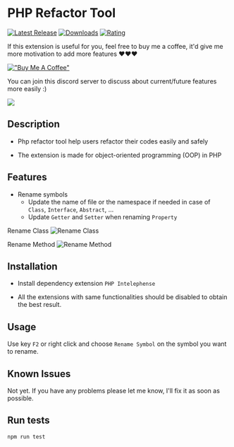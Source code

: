 # PHP Refactor Tool

[![Latest Release](https://vsmarketplacebadges.dev/version-short/st-pham.php-refactor-tool.svg)](https://marketplace.visualstudio.com/items?itemName=st-pham.php-refactor-tool) [![Downloads](https://vsmarketplacebadges.dev/downloads-short/st-pham.php-refactor-tool.svg)](https://marketplace.visualstudio.com/items?itemName=st-pham.php-refactor-tool) [![Rating](https://vsmarketplacebadges.dev/rating-short/st-pham.php-refactor-tool.svg)](https://marketplace.visualstudio.com/items?itemName=st-pham.php-refactor-tool#review-details)

If this extension is useful for you, feel free to buy me a coffee, it'd give me more motivation to add more features ♥️♥️♥️

[!["Buy Me A Coffee"](https://www.buymeacoffee.com/assets/img/custom_images/orange_img.png)](https://www.buymeacoffee.com/tungps881)

You can join this discord server to discuss about current/future features more easily :)

[![](https://dcbadge.vercel.app/api/server/NYMutPhV)](https://discord.gg/NYMutPhV)

## Description
- Php refactor tool help users refactor their codes easily and safely

- The extension is made for object-oriented programming (OOP) in PHP

## Features

- Rename symbols
    - Update the name of file or the namespace if needed in case of `Class`, `Interface`, `Abstract`, ...
    - Update `Getter` and `Setter` when renaming `Property`

Rename Class
![Rename Class](https://i.imgur.com/Aq0YZAB.gif)

Rename Method
![Rename Method](https://i.imgur.com/BIEGjDQ.gif)

## Installation

- Install dependency extension `PHP Intelephense`

- All the extensions with same functionalities should be disabled to obtain the best result.

## Usage

Use key `F2` or right click and choose `Rename Symbol` on the symbol you want to rename.

## Known Issues

Not yet. If you have any problems please let me know, I'll fix it as soon as possible.

## Run tests

`npm run test`
